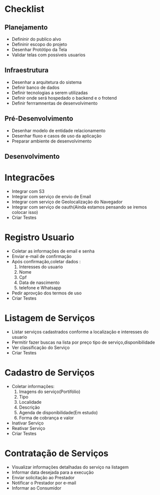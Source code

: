 # Checklist

## Planejamento
- Defininir do publico alvo
- Defininir escopo do projeto
- Desenhar Protótipo da Tela
- Validar telas com possiveis usuarios

## Infraestrutura
- Desenhar a arquitetura do sistema
- Definir banco de dados
- Definir tecnologias a serem utilizadas
- Definir onde será hospedado o backend e o frotend
- Definir ferrramnentas de desenvolvimento

## Pré-Desenvolvimento
- Desenhar modelo de entidade relacionamento
- Desenhar fluxo e casos de uso da aplicação
- Preparar ambiente de desenvolvimento

## Desenvolvimento

Integracões
=======
- Integrar com S3
- Integrar com serviço de envio de Email
- Integrar com serviço de Geolocalização do Navegador
- Integrar com serviço de oauth(Ainda estamos pensando se iremos colocar isso)
- Criar Testes

Registro Usuario
=======
- Coletar as informações de email e senha 
- Enviar e-mail de confirmação
- Após confirmação,coletar dados :
  1. Interesses do usuario
  2. Nome
  3. Cpf
  4. Data de nascimento
  5. telefone e Whatsapp
- Pedir aprovção dos termos de uso
- Criar Testes

Listagem de Serviços
=======
- Listar serviços cadastrados conforme a localização e interesses do usuario
- Permitir fazer buscas na lista por preço tipo de serviço,disponibilidade
- Ver classificação do Serviço
- Criar Testes

Cadastro de Serviços
======
- Coletar informações:
  1. Imagens do serviço(Portifólio)
  2. Tipo
  3. Localidade
  4. Descrição
  5. Agenda de disponibilidade(Em estudo)
  6. Forma de cobrança e valor
- Inativar Serviço 
- Reativar Serviço
- Criar Testes

Contratação de Serviços
======
- Visualizar informações detalhadas do serviço na listagem
- Informar data desejada para a execução
- Enviar solicitação ao Prestador
- Notificar o Prestador por e-mail
- Informar ao Consumidor